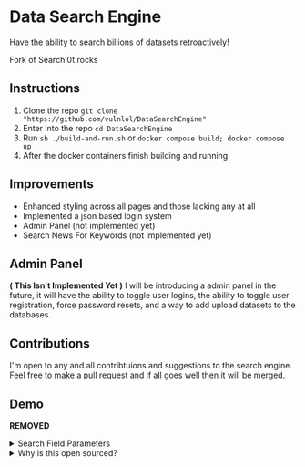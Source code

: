 # Data Search Engine
 
Have the ability to search billions of datasets retroactively!

Fork of Search.0t.rocks

## Instructions
1. Clone the repo `git clone "https://github.com/vulnlol/DataSearchEngine"`
2. Enter into the repo `cd DataSearchEngine`
3. Run `sh ./build-and-run.sh` or `docker compose build; docker compose up`
4. After the docker containers finish building and running 
## Improvements
- Enhanced styling across all pages and those lacking any at all
- Implemented a json based login system
- Admin Panel (not implemented yet)
- Search News For Keywords (not implemented yet)

## Admin Panel
**( This Isn't Implemented Yet )**
I will be introducing a admin panel in the future, it will have the ability to toggle user logins, the ability to toggle user registration, force password resets, and a way to add upload datasets to the databases.

## Contributions
I'm open to any and all contribtuions and suggestions to the search engine. Feel free to make a pull request and if all goes well then it will be merged.

## Demo
**REMOVED**

<details><summary>Search Field Parameters</summary><br>
* Accuracy Radius
* Address
* ASN
* ASN Org
* Auto Body
* Auto Class
* Auto Make
* Auto Model
* Auto Year
* Birth Year
* Birth Month
* Birthday
* City
* Continent
* Country
* DOB
* Domain
* Emails
* Ethnicity
* FirstName
* MiddleName
* Gender
* Income
* IPs
* LastName
* LatLong
* Line
* Links
* Location
* Notes
* Party
* Passwords
* Phone Numbers
* Photos
* Source
* State
* Usernames
* VIN
* Zip Code
* VRN
* SSN
* License Number
* Debit Number
* Debit Expiration
* Debit Pin
* Credit Number
* Credit Expiration
* Credit Pin
* Passport Number
* Military ID
* Bank Account Numbers
* Schools Attended
* Certifications
</details>


<details>
<summary>Why is this open sourced?</summary>
<br>
 
Originally, I had not planned to open source this project or publish it online at all since I was going to run it on a local system. However, a turn of events has led me to reconsider this decision. A former collaborator, who was part of the project but did not contribute to the backend development, coding, or design—areas where I exclusively worked—began to show an unexpected interest in the detailed setup and operation of the project just before their departure. They did not contribute any suggestions or code during their time with the project.

Their inquiries intensified suddenly, focusing on how to get the project started, where the problems in the original code were, and how various components were supposed to function. This occurred despite the known issues with the original version hosted at searchl.0t.rocks, which included a non-functional wallet system and broken setup scripts.

After they left, I learned through mutual contacts at a convention that they were attempting to sell the project despite it having an Apache V2 license. Given these circumstances, I have decided to open source the project to protect its integrity and ensure that its use aligns with my terms and conditions. This decision is meant to reflect the true scope of my contributions and safeguard the project's original vision.

Was going to call it valor intelligence search engine if you are wondering what the names are in the various pages.

Ps, fuck you
</details>


